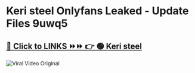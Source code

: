 
 # Keri steel Onlyfans Leaked - Update Files 9uwq5

## <h2><a href="https://clipsfans.com/Keri_steel&ref=git">🔗 Click to LINKS ⏩⏩ 👉 🟢 Keri steel </a></h2>

<a href="https://clipsfans.com/Keri_steel&ref=git" rel="nofollow" data-target="animated-image.originalLink"><img src="https://i.ibb.co.com/xMMVF88/686577567.gif" alt="Viral Video Original" style="max-width: 100%; display: inline-block;" data-target="animated-image.originalImage"></a>

